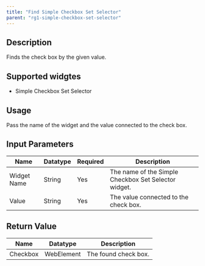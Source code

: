 ```yaml
---
title: "Find Simple Checkbox Set Selector"
parent: "rg1-simple-checkbox-set-selector"
---
```


## Description
Finds the check box by the given value.

## Supported widgtes
 + Simple Checkbox Set Selector

## Usage
Pass the name of the widget and the value connected to the check box.

## Input Parameters


Name | Datatype | Required | Description
---- | -------- | -------- | ---------------
Widget Name | String | Yes | The name of the Simple Checkbox Set Selector widget.
Value | String | Yes | The value connected to the check box.

## Return Value

Name | Datatype | Description
---- | --------- | ---------------
Checkbox | WebElement | The found check box.
